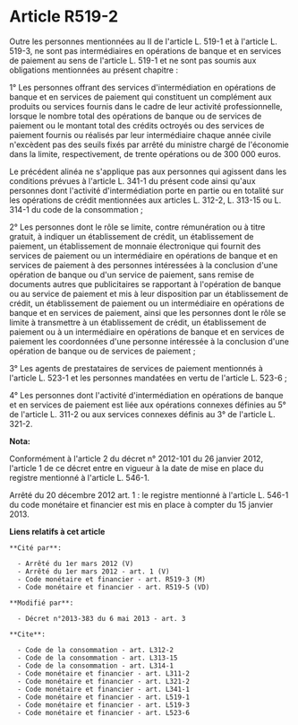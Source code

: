 # Article R519-2

Outre les personnes mentionnées au II de l'article L. 519-1 et à l'article L. 519-3, ne sont pas intermédiaires en opérations
de banque et en services de paiement au sens de l'article L. 519-1 et ne sont pas soumis aux obligations mentionnées au
présent chapitre : 

1° Les personnes offrant des services d'intermédiation en opérations de banque et en services de paiement qui constituent un
complément aux produits ou services fournis dans le cadre de leur activité professionnelle, lorsque le nombre total des
opérations de banque ou de services de paiement ou le montant total des crédits octroyés ou des services de paiement fournis
ou réalisés par leur intermédiaire chaque année civile n'excèdent pas des seuils fixés par arrêté du ministre chargé de
l'économie dans la limite, respectivement, de trente opérations ou de 300 000 euros. 

Le précédent alinéa ne s'applique pas aux personnes qui agissent dans les conditions prévues à l'article L. 341-1 du présent
code ainsi qu'aux personnes dont l'activité d'intermédiation porte en partie ou en totalité sur les opérations de crédit
mentionnées aux articles L. 312-2, 
L. 313-15 ou L. 314-1 du code de la consommation ; 

2° Les personnes dont le rôle se limite, contre rémunération ou à titre gratuit, à indiquer un établissement de crédit, un
établissement de paiement, un établissement de monnaie électronique qui fournit des services de paiement ou un intermédiaire
en opérations de banque et en services de paiement à des personnes intéressées à la conclusion d'une opération de banque ou
d'un service de paiement, sans remise de documents autres que publicitaires se rapportant à l'opération de banque ou au
service de paiement et mis à leur disposition par un établissement de crédit, un établissement de paiement ou un
intermédiaire en opérations de banque et en services de paiement, ainsi que les personnes dont le rôle se limite à
transmettre à un établissement de crédit, un établissement de paiement ou à un intermédiaire en opérations de banque et en
services de paiement les coordonnées d'une personne intéressée à la conclusion d'une opération de banque ou de services de
paiement ; 

3° Les agents de prestataires de services de paiement mentionnés à l'article L. 523-1 et les personnes mandatées en vertu de
l'article L. 523-6 ; 

4° Les personnes dont l'activité d'intermédiation en opérations de banque et en services de paiement est liée aux opérations
connexes définies au 5° de l'article L. 311-2 ou aux services connexes définis au 3° de l'article L. 321-2.

**Nota:**

Conformément à l'article 2 du décret n° 2012-101 du 26 janvier 2012, l'article 1 de ce décret entre en vigueur à la date de
mise en place du registre mentionné à l'article L. 546-1. 

Arrêté du 20 décembre 2012 art. 1 : le registre mentionné à l'article L. 546-1 du code monétaire et financier est  mis en
place  à compter du 15 janvier 2013.

**Liens relatifs à cet article**

	**Cité par**:

	  - Arrêté du 1er mars 2012 (V)
	  - Arrêté du 1er mars 2012 - art. 1 (V)
	  - Code monétaire et financier - art. R519-3 (M)
	  - Code monétaire et financier - art. R519-5 (VD)

	**Modifié par**:

	  - Décret n°2013-383 du 6 mai 2013 - art. 3

	**Cite**:

	  - Code de la consommation - art. L312-2
	  - Code de la consommation - art. L313-15
	  - Code de la consommation - art. L314-1
	  - Code monétaire et financier - art. L311-2
	  - Code monétaire et financier - art. L321-2
	  - Code monétaire et financier - art. L341-1
	  - Code monétaire et financier - art. L519-1
	  - Code monétaire et financier - art. L519-3
	  - Code monétaire et financier - art. L523-6
